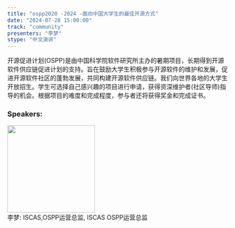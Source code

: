 ```yaml
---
title: "ospp2020 -2024 -面向中国大学生的最佳开源方式"
date: "2024-07-28 15:00:00" 
track: "community"
presenters: "李梦"
stype: "中文演讲"
---
```

开源促进计划(OSPP)是由中国科学院软件研究所主办的暑期项目，长期得到开源软件供应链促进计划的支持。旨在鼓励大学生积极参与开源软件的维护和发展，促进开源软件社区的蓬勃发展，共同构建开源软件供应链。我们向世界各地的大学生开放招生。学生可选择自己感兴趣的项目进行申请，获得资深维护者(社区导师)指导的机会。根据项目的难度和完成程度，参与者还将获得奖金和完成证书。
 ### Speakers: 
 <img src="https://sessionize.com/image/ba0e-400o400o1-p5z6KFhahEBVsHGeRTZz3T.jpg" width="200" /><br>李梦: ISCAS,OSPP运营总监, ISCAS OSPP运营总监
 <br><br>